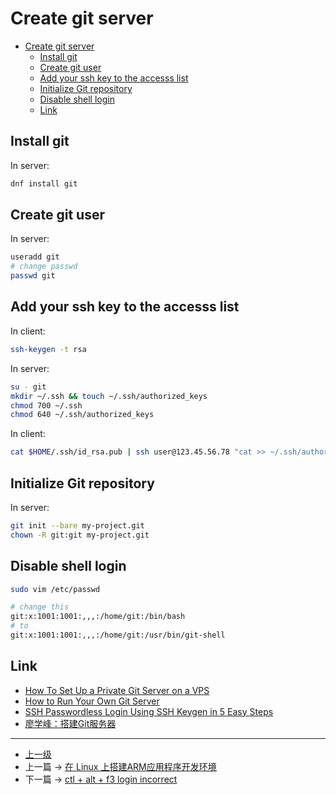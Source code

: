 # Create git server


<!-- @import "[TOC]" {cmd="toc" depthFrom=1 depthTo=6 orderedList=false} -->
<!-- code_chunk_output -->

* [Create git server](#create-git-server)
	* [Install git](#install-git)
	* [Create git user](#create-git-user)
	* [Add your ssh key to the accesss list](#add-your-ssh-key-to-the-accesss-list)
	* [Initialize Git repository](#initialize-git-repository)
	* [Disable shell login](#disable-shell-login)
	* [Link](#link)

<!-- /code_chunk_output -->

## Install git
In server:
```sh
dnf install git
```

## Create git user
In server:
```sh
useradd git
# change passwd
passwd git
```
## Add your ssh key to the accesss list
In client:
```sh
ssh-keygen -t rsa
```

In server:
```sh
su - git
mkdir ~/.ssh && touch ~/.ssh/authorized_keys
chmod 700 ~/.ssh
chmod 640 ~/.ssh/authorized_keys
```

In client:
```sh
cat $HOME/.ssh/id_rsa.pub | ssh user@123.45.56.78 "cat >> ~/.ssh/authorized_keys"
```

## Initialize Git repository
In server:
```sh
git init --bare my-project.git
chown -R git:git my-project.git
```

## Disable shell login
```sh
sudo vim /etc/passwd
```
```sh
# change this
git:x:1001:1001:,,,:/home/git:/bin/bash
# to
git:x:1001:1001:,,,:/home/git:/usr/bin/git-shell
```



## Link
* [How To Set Up a Private Git Server on a VPS](https://www.digitalocean.com/community/tutorials/how-to-set-up-a-private-git-server-on-a-vps)
* [How to Run Your Own Git Server](https://www.linux.com/learn/how-run-your-own-git-server)
* [SSH Passwordless Login Using SSH Keygen in 5 Easy Steps](https://www.tecmint.com/ssh-passwordless-login-using-ssh-keygen-in-5-easy-steps/)
* [廖学峰：搭建Git服务器
](https://www.liaoxuefeng.com/wiki/0013739516305929606dd18361248578c67b8067c8c017b000/00137583770360579bc4b458f044ce7afed3df579123eca000)

---
- [上一级](README.md)
- 上一篇 -> [在 Linux 上搭建ARM应用程序开发环境](createArmDebugEnv.md)
- 下一篇 -> [ctl + alt + f3 login incorrect](ctrl_alt_f3_login_incorrect.md)
